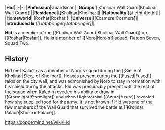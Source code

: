 |**Hid**|
|-|-|
|**Profession**|Guardsman|
|**Groups**|[[Kholinar Wall Guard\|Kholinar Wall Guard]]|
|**Residence**|[[Kholinar\|Kholinar]]|
|**Nationality**|[[Alethi\|Alethi]]|
|**Homeworld**|[[Roshar\|Roshar]]|
|**Universe**|[[Cosmere\|Cosmere]]|
|**Introduced In**|*[[Oathbringer\|Oathbringer]]*|

**Hid** is a member of the [[Kholinar Wall Guard\|Kholinar Wall Guard]] on [[Roshar\|Roshar]]. He is a member of [[Noro\|Noro's]] squad, Platoon Seven, Squad Two.

## History
Hid met Kaladin as a member of Noro's squad during the [[Siege of Kholinar\|Siege of Kholinar]]. He was present during the [[Fused\|Fused]] raids on the city wall, and was admonished by Noro to stay in formation with his shield during the attacks. Hid was presumably present with the rest of the squad when Kaladin revealed his ability to draw in [[Stormlight\|Stormlight]] and when Highmarshal [[Azure\|Azure]] revealed how she supplied food for the army. It is not known if Hid was one of the few members of the Wall Guard that survived the battle at [[Kholinar Palace\|Kholinar Palace]].



https://coppermind.net/wiki/Hid